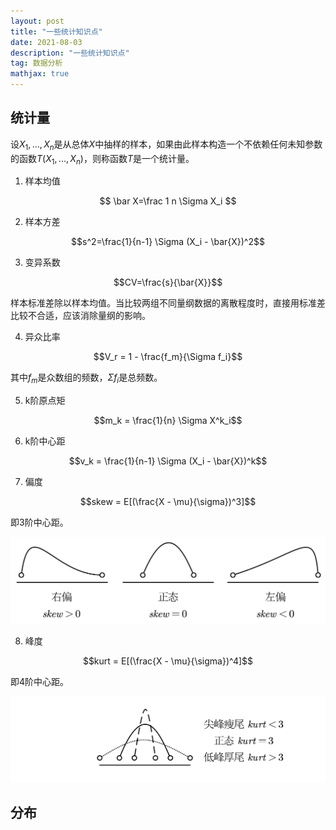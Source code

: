 ```yaml
---
layout: post
title: "一些统计知识点"
date: 2021-08-03
description: "一些统计知识点"
tag: 数据分析
mathjax: true
---
```


## 统计量

设$X_1, ..., X_n$是从总体$X$中抽样的样本，如果由此样本构造一个不依赖任何未知参数的函数$T(X_1, ..., X_n)$，则称函数$T$是一个统计量。

1. 样本均值

$$ \bar X=\frac 1 n \Sigma X_i $$

2. 样本方差

$$s^2=\frac{1}{n-1} \Sigma (X_i - \bar{X})^2$$

3. 变异系数

$$CV=\frac{s}{\bar{X}}$$

样本标准差除以样本均值。当比较两组不同量纲数据的离散程度时，直接用标准差比较不合适，应该消除量纲的影响。

4. 异众比率

$$V_r = 1 - \frac{f_m}{\Sigma f_i}$$

其中$f_m$是众数组的频数，$\Sigma f_i$是总频数。

5. k阶原点矩

$$m_k = \frac{1}{n} \Sigma X^k_i$$

6. k阶中心距

$$v_k = \frac{1}{n-1} \Sigma (X_i - \bar{X})^k$$

7. 偏度

$$skew = E[(\frac{X - \mu}{\sigma})^3]$$

即3阶中心距。

![](/assets/2021-08-03-statistical-theory-1.png)

8. 峰度

$$kurt = E[(\frac{X - \mu}{\sigma})^4]$$

即4阶中心距。

![](/assets/2021-08-03-statistical-theory-2.png)

## 分布

